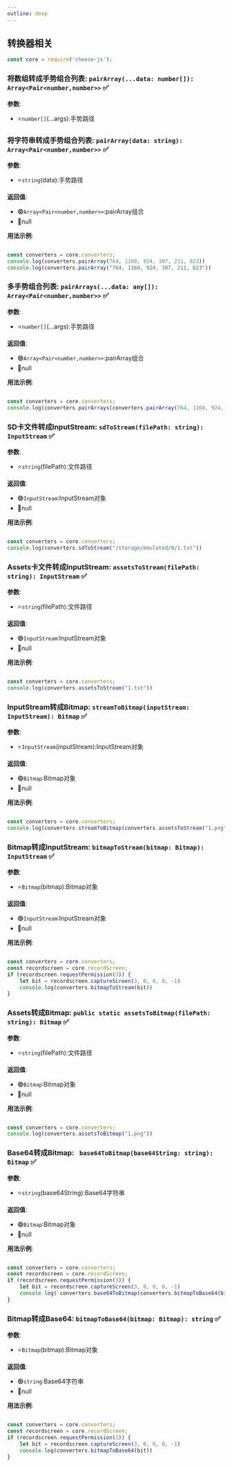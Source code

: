 ```yaml
---
outline: deep
---
```


## 转换器相关

```javascript
const core = require('cheese-js');
```

### 将数组转成手势组合列表: `pairArray(...data: number[]): Array<Pair<number,number>>`  :white_check_mark:
**参数**:

- ⭐`number[]`(...args):手势路径
### 将字符串转成手势组合列表: `pairArray(data: string): Array<Pair<number,number>>`  :white_check_mark:
**参数**:

- ⭐`string`(data):手势路径

**返回值**:

- :green_circle:`Array<Pair<number,number>>`:pairArray组合
- :red_circle:null

**用法示例**:

```javascript

const converters = core.converters;
console.log(converters.pairArray(764, 1160, 924, 307, 211, 823))
console.log(converters.pairArray("764, 1160, 924, 307, 211, 823"))
```

### 多手势组合列表: `pairArrays(...data: any[]): Array<Pair<number,number>>`  :white_check_mark:

**参数**:

- ⭐`number[]`(...args):手势路径

**返回值**:

- :green_circle:`Array<Pair<number,number>>`:pairArray组合
- :red_circle:null

**用法示例**:

```javascript

const converters = core.converters;
console.log(converters.pairArrays(converters.pairArray(764, 1160, 924, 307, 211, 823)))
```

### SD卡文件转成InputStream: `sdToStream(filePath: string): InputStream`  :white_check_mark:

**参数**:

- ⭐`string`(filePath):文件路径

**返回值**:

- :green_circle:`InputStream`:InputStream对象
- :red_circle:null

**用法示例**:

```javascript

const converters = core.converters;
console.log(converters.sdToStream("/storage/emulated/0/1.txt"))
```

### Assets卡文件转成InputStream: `assetsToStream(filePath: string): InputStream`  :white_check_mark:

**参数**:

- ⭐`string`(filePath):文件路径

**返回值**:

- :green_circle:`InputStream`:InputStream对象
- :red_circle:null

**用法示例**:

```javascript

const converters = core.converters;
console.log(converters.assetsToStream("1.txt"))
```

### InputStream转成Bitmap: `streamToBitmap(inputStream: InputStream): Bitmap`  :white_check_mark:

**参数**:

- ⭐`InputStream`(inputStream):InputStream对象

**返回值**:

- :green_circle:`Bitmap`:Bitmap对象
- :red_circle:null

**用法示例**:

```javascript

const converters = core.converters;
console.log(converters.streamToBitmap(converters.assetsToStream("1.png")))
```

### Bitmap转成InputStream: `bitmapToStream(bitmap: Bitmap): InputStream`  :white_check_mark:

**参数**:

- ⭐`Bitmap`(bitmap):Bitmap对象

**返回值**:

- :green_circle:`InputStream`:InputStream对象
- :red_circle:null

**用法示例**:

```javascript

const converters = core.converters;
const recordscreen = core.recordScreen;
if (recordscreen.requestPermission(3)) {
    let bit = recordscreen.captureScreen(3, 0, 0, 0, -1)
    console.log(converters.bitmapToStream(bit))
}
```

### Assets转成Bitmap: `public static assetsToBitmap(filePath: string): Bitmap`  :white_check_mark:

**参数**:

- ⭐`string`(filePath):文件路径

**返回值**:

- :green_circle:`Bitmap`:Bitmap对象
- :red_circle:null

**用法示例**:

```javascript

const converters = core.converters;
console.log(converters.assetsToBitmap("1.png"))
```

### Base64转成Bitmap: ` base64ToBitmap(base64String: string): Bitmap`  :white_check_mark:

**参数**:

- ⭐`string`(base64String):Base64字符串

**返回值**:

- :green_circle:`Bitmap`:Bitmap对象
- :red_circle:null

**用法示例**:

```javascript

const converters = core.converters;
const recordscreen = core.recordScreen;
if (recordscreen.requestPermission(3)) {
    let bit = recordscreen.captureScreen(3, 0, 0, 0, -1)
    console.log( converters.base64ToBitmap(converters.bitmapToBase64(bit)))
}
```

### Bitmap转成Base64: `bitmapToBase64(bitmap: Bitmap): string`  :white_check_mark:

**参数**:

- ⭐`Bitmap`(bitmap):Bitmap对象

**返回值**:

- :green_circle:`string`:Base64字符串
- :red_circle:null

**用法示例**:

```javascript

const converters = core.converters;
const recordscreen = core.recordScreen;
if (recordscreen.requestPermission(3)) {
    let bit = recordscreen.captureScreen(3, 0, 0, 0, -1)
    console.log(converters.bitmapToBase64(bit))
}
```
